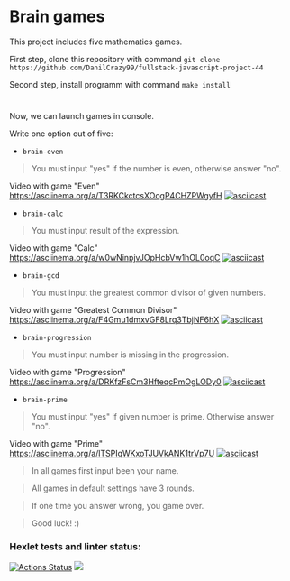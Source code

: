 # Brain games
This project includes five mathematics games.

First step, clone this repository with command
`git clone https://github.com/DanilCrazy99/fullstack-javascript-project-44`

Second step, install programm with command
`make install`
#
Now, we can launch games in console.

Write one option out of five:
- `brain-even` 
> You must input "yes" if the number is even, otherwise answer "no".

Video with game "Even" https://asciinema.org/a/T3RKCkctcsXOogP4CHZPWgyfH [![asciicast](https://asciinema.org/a/T3RKCkctcsXOogP4CHZPWgyfH.svg)](https://asciinema.org/a/T3RKCkctcsXOogP4CHZPWgyfH)

- `brain-calc` 
> You must input result of the expression.

Video with game "Calc" https://asciinema.org/a/w0wNinpjvJOpHcbVw1hOL0oqC [![asciicast](https://asciinema.org/a/w0wNinpjvJOpHcbVw1hOL0oqC.svg)](https://asciinema.org/a/w0wNinpjvJOpHcbVw1hOL0oqC)

- `brain-gcd` 
> You must input the greatest common divisor of given numbers.

Video with game "Greatest Common Divisor" https://asciinema.org/a/F4Gmu1dmxvGF8Lrq3TbjNF6hX [![asciicast](https://asciinema.org/a/F4Gmu1dmxvGF8Lrq3TbjNF6hX.svg)](https://asciinema.org/a/F4Gmu1dmxvGF8Lrq3TbjNF6hX)

- `brain-progression` 
> You must input number is missing in the progression.

Video with game "Progression" https://asciinema.org/a/DRKfzFsCm3HfteqcPmOgLODy0 [![asciicast](https://asciinema.org/a/DRKfzFsCm3HfteqcPmOgLODy0.svg)](https://asciinema.org/a/DRKfzFsCm3HfteqcPmOgLODy0)

- `brain-prime` 
> You must input "yes" if given number is prime. Otherwise answer "no".

Video with game "Prime" https://asciinema.org/a/lTSPIqWKxoTJUVkANK1trVp7U [![asciicast](https://asciinema.org/a/lTSPIqWKxoTJUVkANK1trVp7U.svg)](https://asciinema.org/a/lTSPIqWKxoTJUVkANK1trVp7U)

> In all games first input been your name.

> All games in default settings have 3 rounds.

> If one time you answer wrong, you game over.

> Good luck! :)

### Hexlet tests and linter status:
[![Actions Status](https://github.com/DanilCrazy99/fullstack-javascript-project-44/workflows/hexlet-check/badge.svg)](https://github.com/DanilCrazy99/fullstack-javascript-project-44/actions)
<a href="https://codeclimate.com/github/DanilCrazy99/fullstack-javascript-project-44/maintainability"><img src="https://api.codeclimate.com/v1/badges/909958f084b2dd127674/maintainability" /></a>
